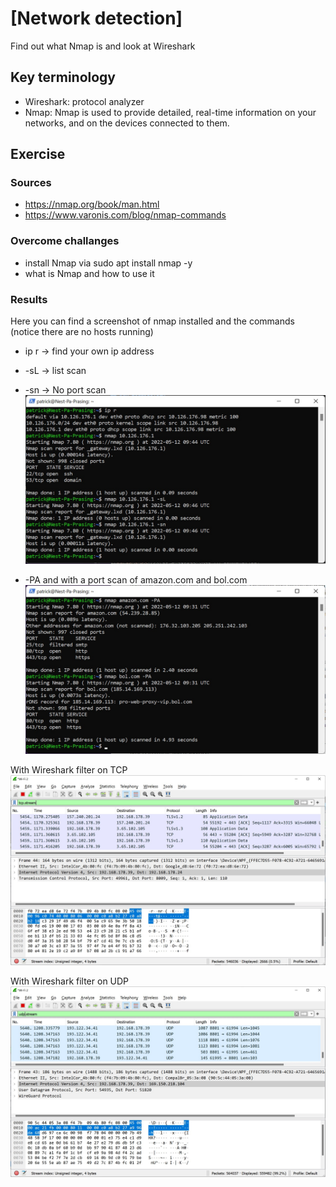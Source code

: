 # [Network detection]
Find out what Nmap is and look at Wireshark

## Key terminology
- Wireshark: protocol analyzer
- Nmap:  Nmap is used to provide detailed, real-time information on your networks, and on the devices connected to them.

## Exercise
### Sources
- https://nmap.org/book/man.html
- https://www.varonis.com/blog/nmap-commands

### Overcome challanges
- install Nmap via sudo apt install nmap -y
- what is Nmap and how to use it

### Results
Here you can find a screenshot of nmap installed and the commands (notice there are no hosts running)
- ip r -> find your own ip address
- -sL -> list scan
- -sn -> No port scan
![screenshot](../00_includes/nmap-ip.jpg)

- -PA and with a port scan of amazon.com and bol.com
![screenshot](../00_includes/nmap-PA-command.jpg)


With Wireshark filter on TCP  
![screenshot](../00_includes/tcp-stream.jpg)

With Wireshark filter on UDP  
![screenshot](../00_includes/udp-stream.jpg)